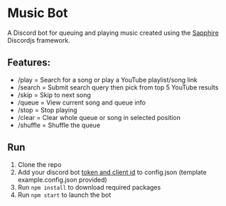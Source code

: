 # Music Bot

A Discord bot for queuing and playing music created using the [Sapphire](https://www.sapphirejs.dev/) Discordjs framework.

## Features:

- /play = Search for a song or play a YouTube playlist/song link
- /search = Submit search query then pick from top 5 YouTube results
- /skip = Skip to next song
- /queue = View current song and queue info
- /stop = Stop playing
- /clear = Clear whole queue or song in selected position
- /shuffle = Shuffle the queue

## Run

1. Clone the repo
2. Add your discord bot [token and client id](https://discordjs.guide/preparations/setting-up-a-bot-application.html) to config.json (template example.config.json provided)
3. Run `npm install` to download required packages
4. Run `npm start` to launch the bot
